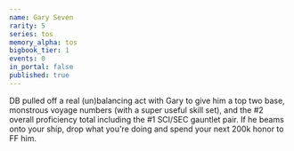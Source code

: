 ```yaml
---
name: Gary Seven
rarity: 5
series: tos
memory_alpha: tos
bigbook_tier: 1
events: 0
in_portal: false
published: true
---
```


DB pulled off a real (un)balancing act with Gary to give him a top two base, monstrous voyage numbers (with a super useful skill set), and the #2 overall proficiency total including the #1 SCI/SEC gauntlet pair. If he beams onto your ship, drop what you're doing and spend your next 200k honor to FF him.

